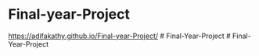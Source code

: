 ﻿# Final-year-Project
 
https://adifakathy.github.io/Final-year-Project/
#   F i n a l - Y e a r - P r o j e c t  
 #   F i n a l - Y e a r - P r o j e c t  
 